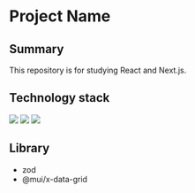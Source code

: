 # Project Name

## Summary
This repository is for studying React and Next.js.

## Technology stack
<img src="https://img.shields.io/badge/-React-61DAFB.svg?logo=react&style=plastic">
<img src="https://img.shields.io/badge/-Next.js-000000.svg?logo=next.js&style=plastic">
<img src="https://img.shields.io/badge/-Node.js-339933.svg?logo=node.js&style=plastic">

## Library
- zod
- @mui/x-data-grid